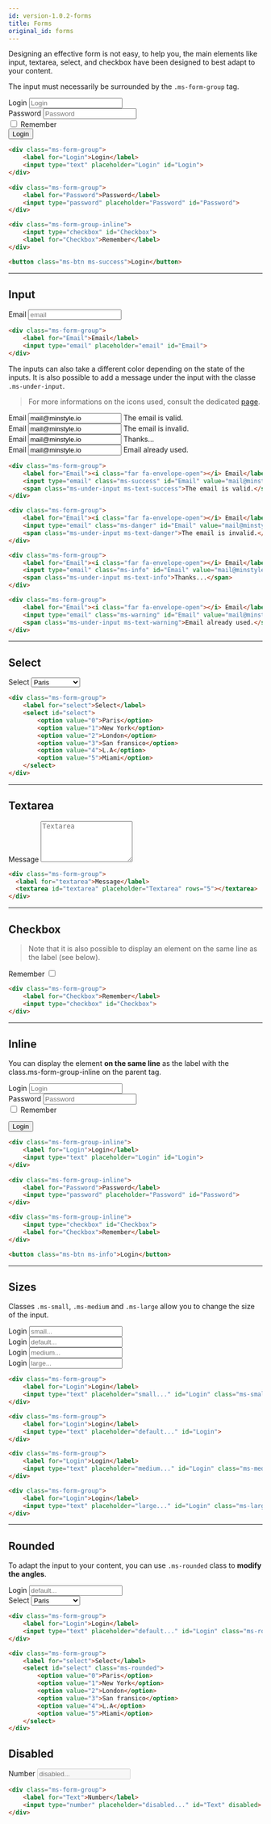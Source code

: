 ```yaml
---
id: version-1.0.2-forms
title: Forms
original_id: forms
---
```


Designing an effective form is not easy, to help you, the main elements like input, textarea, select, and checkbox have been designed to best adapt to your content.

The input must necessarily be surrounded by the `.ms-form-group` tag. 

<div class="ms-form-group">
    <label for="Login">Login</label>
	<input type="text" placeholder="Login" id="Login">	
</div>
		
<div class="ms-form-group">
    <label for="Password">Password</label>
	<input type="password" placeholder="Password" id="Password">
</div>

<div class="ms-form-group-inline">
    <input type="checkbox" id="Checkbox">
    <label for="Checkbox">Remember</label>
</div>

<div><button class="ms-btn ms-success">Login</button></div>

```html
<div class="ms-form-group">
    <label for="Login">Login</label>
	<input type="text" placeholder="Login" id="Login">	
</div>
		
<div class="ms-form-group">
    <label for="Password">Password</label>
	<input type="password" placeholder="Password" id="Password">
</div>

<div class="ms-form-group-inline">
    <input type="checkbox" id="Checkbox">
    <label for="Checkbox">Remember</label>
</div>

<button class="ms-btn ms-success">Login</button>
```
___

## Input

<div class="ms-form-group">
    <label for="Email">Email</label>
	<input type="email" placeholder="email" id="Email">	
</div>

```html
<div class="ms-form-group">
    <label for="Email">Email</label>
	<input type="email" placeholder="email" id="Email">	
</div>
```

The inputs can also take a different color depending on the state of the inputs. It is also possible to add a message under the input with the classe `.ms-under-input`.

> For more informations on the icons used, consult the dedicated [page](icons.md).

<div class="ms-form-group">
	<label for="Email"><i class="far fa-envelope-open"></i> Email</label>
	<input type="email" class="ms-success" id="Email" value="mail@minstyle.io">
	<span class="ms-under-input ms-text-success">The email is valid.</span>
</div>

<div class="ms-form-group">
	<label for="Email"><i class="far fa-envelope-open"></i> Email</label>
	<input type="email" class="ms-danger" id="Email" value="mail@minstyle.io">
	<span class="ms-under-input ms-text-danger">The email is invalid.</span>
</div>

<div class="ms-form-group">
	<label for="Email"><i class="far fa-envelope-open"></i> Email</label>
	<input type="email" class="ms-info" id="Email" value="mail@minstyle.io">
	<span class="ms-under-input ms-text-info">Thanks...</span>
</div>

<div class="ms-form-group">
	<label for="Email"><i class="far fa-envelope-open"></i> Email</label>
	<input type="email" class="ms-warning" id="Email" value="mail@minstyle.io">
	<span class="ms-under-input ms-text-warning">Email already used.</span>
</div>

```html
<div class="ms-form-group">
	<label for="Email"><i class="far fa-envelope-open"></i> Email</label>
	<input type="email" class="ms-success" id="Email" value="mail@minstyle.io">
	<span class="ms-under-input ms-text-success">The email is valid.</span>
</div>

<div class="ms-form-group">
	<label for="Email"><i class="far fa-envelope-open"></i> Email</label>
	<input type="email" class="ms-danger" id="Email" value="mail@minstyle.io">
	<span class="ms-under-input ms-text-danger">The email is invalid.</span>
</div>

<div class="ms-form-group">
	<label for="Email"><i class="far fa-envelope-open"></i> Email</label>
	<input type="email" class="ms-info" id="Email" value="mail@minstyle.io">
	<span class="ms-under-input ms-text-info">Thanks...</span>
</div>

<div class="ms-form-group">
	<label for="Email"><i class="far fa-envelope-open"></i> Email</label>
	<input type="email" class="ms-warning" id="Email" value="mail@minstyle.io">
	<span class="ms-under-input ms-text-warning">Email already used.</span>
</div>
```
___

## Select

<div class="ms-form-group">
	<label for="select">Select</label>
	<select id="select">
	    <option value="0">Paris</option>
		<option value="1">New York</option>
		<option value="2">London</option>
		<option value="3">San fransico</option>
		<option value="4">L.A</option>
		<option value="5">Miami</option>
	</select>
</div>

```html
<div class="ms-form-group">
	<label for="select">Select</label>
	<select id="select">
	    <option value="0">Paris</option>
		<option value="1">New York</option>
		<option value="2">London</option>
		<option value="3">San fransico</option>
		<option value="4">L.A</option>
		<option value="5">Miami</option>
	</select>
</div>
```
___

## Textarea

<div class="ms-form-group">
  <label for="textarea">Message</label>
  <textarea id="textarea" placeholder="Textarea" rows="5"></textarea>
</div>

```html
<div class="ms-form-group">
  <label for="textarea">Message</label>
  <textarea id="textarea" placeholder="Textarea" rows="5"></textarea>
</div>
```
___

## Checkbox

>Note that it is also possible to display an element on the same line as the label (see below).

<div class="ms-form-group">
    <label for="Checkbox">Remember</label>
    <input type="checkbox" id="Checkbox">
</div>

```html
<div class="ms-form-group">
    <label for="Checkbox">Remember</label>
    <input type="checkbox" id="Checkbox">
</div>
```
___

## Inline

You can display the element **on the same line** as the label with the class.ms-form-group-inline on the parent tag.

<div class="ms-form-group-inline">
    <label for="Login">Login</label>
	<input type="text" placeholder="Login" id="Login">	
</div>
		
<div class="ms-form-group-inline">
    <label for="Password">Password</label>
	<input type="password" placeholder="Password" id="Password">
</div>

<div class="ms-form-group-inline">
    <input type="checkbox" id="Checkbox">
    <label for="Checkbox">Remember</label>
</div>

<button class="ms-btn ms-info">Login</button>

```html
<div class="ms-form-group-inline">
    <label for="Login">Login</label>
	<input type="text" placeholder="Login" id="Login">	
</div>
		
<div class="ms-form-group-inline">
    <label for="Password">Password</label>
	<input type="password" placeholder="Password" id="Password">
</div>

<div class="ms-form-group-inline">
    <input type="checkbox" id="Checkbox">
    <label for="Checkbox">Remember</label>
</div>

<button class="ms-btn ms-info">Login</button>
```
___

## Sizes

Classes `.ms-small`, `.ms-medium` and `.ms-large` allow you to change the size of the input.

<div class="ms-form-group">
	<label for="Login">Login</label>
	<input type="text" placeholder="small..." id="Login" class="ms-small">	
</div>

<div class="ms-form-group">
	<label for="Login">Login</label>
	<input type="text" placeholder="default..." id="Login">	
</div>

<div class="ms-form-group">
	<label for="Login">Login</label>
	<input type="text" placeholder="medium..." id="Login" class="ms-medium">	
</div>

<div class="ms-form-group">
	<label for="Login">Login</label>
	<input type="text" placeholder="large..." id="Login" class="ms-large">	
</div>

```html
<div class="ms-form-group">
	<label for="Login">Login</label>
	<input type="text" placeholder="small..." id="Login" class="ms-small">	
</div>

<div class="ms-form-group">
	<label for="Login">Login</label>
	<input type="text" placeholder="default..." id="Login">	
</div>

<div class="ms-form-group">
	<label for="Login">Login</label>
	<input type="text" placeholder="medium..." id="Login" class="ms-medium">	
</div>

<div class="ms-form-group">
	<label for="Login">Login</label>
	<input type="text" placeholder="large..." id="Login" class="ms-large">	
</div>
```
___

## Rounded

To adapt the input to your content, you can use `.ms-rounded` class to **modify the angles**.

<div class="ms-form-group">
	<label for="Login">Login</label>
	<input type="text" placeholder="default..." id="Login" class="ms-rounded">	
</div>

<div class="ms-form-group">
	<label for="select">Select</label>
	<select id="select" class="ms-rounded">
	    <option value="0">Paris</option>
		<option value="1">New York</option>
		<option value="2">London</option>
		<option value="3">San fransico</option>
		<option value="4">L.A</option>
		<option value="5">Miami</option>
	</select>
</div>

```html
<div class="ms-form-group">
	<label for="Login">Login</label>
	<input type="text" placeholder="default..." id="Login" class="ms-rounded">	
</div>

<div class="ms-form-group">
	<label for="select">Select</label>
	<select id="select" class="ms-rounded">
	    <option value="0">Paris</option>
		<option value="1">New York</option>
		<option value="2">London</option>
		<option value="3">San fransico</option>
		<option value="4">L.A</option>
		<option value="5">Miami</option>
	</select>
</div>
```

## Disabled

<div class="ms-form-group">
	<label for="Text">Number</label>
    <input type="number" placeholder="disabled..." id="Text" disabled>	
</div>

```html
<div class="ms-form-group">
	<label for="Text">Number</label>
    <input type="number" placeholder="disabled..." id="Text" disabled>	
</div>
```